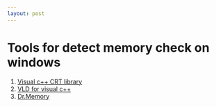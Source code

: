 ```yaml
---
layout: post
---
```


# Tools for detect memory check on windows

1. [Visual c++ CRT library](https://docs.microsoft.com/en-us/visualstudio/debugger/finding-memory-leaks-using-the-crt-library?view=vs-2019)
2. [VLD for visual c++](https://kinddragon.github.io/vld/)
3. [Dr.Memory](https://drmemory.org/)
